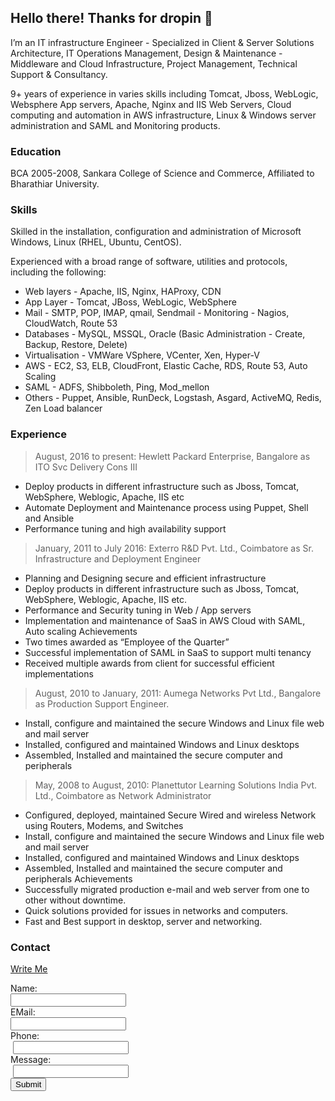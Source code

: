 ## Hello there! Thanks for dropin 🙂

I’m an IT infrastructure Engineer - Specialized in Client & Server Solutions Architecture, IT Operations Management, Design & Maintenance - Middleware and Cloud Infrastructure, Project Management, Technical Support & Consultancy. 

9+ years of experience in varies skills including Tomcat, Jboss, WebLogic, Websphere App servers, Apache, Nginx and IIS Web Servers, Cloud computing and automation in AWS infrastructure, Linux & Windows server administration and SAML and Monitoring products.

### Education

BCA 2005-2008,
Sankara College of Science and Commerce, Affiliated to Bharathiar University.

### Skills

Skilled in the installation, configuration and administration of Microsoft Windows, Linux
(RHEL, Ubuntu, CentOS). 

Experienced with a broad range of software, utilities and protocols, including the following:

  - Web layers - Apache, IIS, Nginx, HAProxy, CDN
  - App Layer - Tomcat, JBoss, WebLogic, WebSphere
  - Mail - SMTP, POP, IMAP, qmail, Sendmail  - Monitoring - Nagios, CloudWatch, Route 53
  - Databases - MySQL, MSSQL, Oracle (Basic Administration - Create, Backup, Restore, Delete)
  - Virtualisation - VMWare VSphere, VCenter, Xen, Hyper-V
  - AWS - EC2, S3, ELB, CloudFront, Elastic Cache, RDS, Route 53, Auto Scaling
  - SAML - ADFS, Shibboleth, Ping, Mod_mellon
  - Others - Puppet, Ansible, RunDeck, Logstash, Asgard, ActiveMQ, Redis, Zen Load balancer

### Experience

> August, 2016 to present: Hewlett Packard Enterprise, Bangalore as
ITO Svc Delivery Cons III

- Deploy products in different infrastructure such as Jboss, Tomcat, WebSphere, Weblogic, Apache, IIS etc
- Automate Deployment and Maintenance process using Puppet, Shell and Ansible
- Performance tuning and high availability support

> January, 2011 to July 2016: Exterro R&D Pvt. Ltd., Coimbatore as
Sr. Infrastructure and Deployment Engineer

- Planning and Designing secure and efficient infrastructure
- Deploy products in different infrastructure such as Jboss, Tomcat, WebSphere, Weblogic, Apache, IIS etc.
- Performance and Security tuning in Web / App servers
- Implementation and maintenance of SaaS in AWS Cloud with SAML, Auto scaling Achievements
- Two times awarded as “Employee of the Quarter”
- Successful implementation of SAML in SaaS to support multi tenancy
- Received multiple awards from client for successful efficient implementations

> August, 2010 to January, 2011: Aumega Networks Pvt Ltd., Bangalore as
Production Support Engineer.

- Install, configure and maintained the secure Windows and Linux file web and mail server
- Installed, configured and maintained Windows and Linux desktops
- Assembled, Installed and maintained the secure computer and peripherals

> May, 2008 to August, 2010: Planettutor Learning Solutions India Pvt. Ltd., Coimbatore as
Network Administrator

- Configured, deployed, maintained Secure Wired and wireless Network using Routers, Modems, and Switches
- Install, configure and maintained the secure Windows and Linux file web and mail server
- Installed, configured and maintained Windows and Linux desktops
- Assembled, Installed and maintained the secure computer and peripherals Achievements
- Successfully migrated production e-mail and web server from one to other without downtime.
- Quick solutions provided for issues in networks and computers.
- Fast and Best support in desktop, server and networking.


### Contact
 [Write Me](mailto:contact@thiyagarajan.in)
 
 <script src="assets/js/jquery.min.js"></script>
<script type="text/javascript">var submitted=false;</script>
<script type="text/javascript">
$('#gform').on('submit', function(e) {
  $('#gform *').fadeOut(2000);
  $('#gform').prepend('Your submission has been processed...');
  });
</script>
 
 <div class="container">
 <form name="gform" id="gform" enctype="text/plain" action="https://docs.google.com/forms/d/e/1FAIpQLSc-u_IT4-b8ND8v2THj7Rm3k5yFLk8ufWVcW0NOkAm3j2Spng/formResponse?usp=pp_url&entry.2005620554=Name&entry.1045781291=contact@thiyagarajan.in&entry.1166974658=1234567890&entry.839337160=Your+Message" target="hidden_iframe" onsubmit="submitted=true;">
  Name:<br>
  <input type="text" name="entry.2005620554" id="entry.2005620554"><br>
  EMail:<br>
  <input type="text" name="entry.1045781291" id="entry.1045781291"><br>
  Phone:<br>
  <input type="text" name="entry.1166974658" id="entry.1166974658"><br>
  Message:<br>
  <input type="text" name="entry.839337160" id="entry.839337160"><br>
  <input type="submit" value="Submit">
</form>

<iframe name="hidden_iframe" id="hidden_iframe" style="display:none;" onload="if(submitted) {}"></iframe>
</div>
